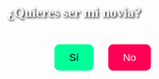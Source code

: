 
<html lang="es">
<head>
  <meta charset="UTF-8">
  <title>¿Quieres ser mi novia?</title>
  <style>
    body {
      margin: 0;
      padding: 0;
      background-image: url('https://i.pinimg.com/originals/ce/4a/f2/ce4af2dbbd1cb930d3cccbcb0e7c3b67.jpg'); /* fondo con rosas azules */
      background-size: cover;
      background-repeat: no-repeat;
      background-position: center;
      height: 100vh;
      display: flex;
      flex-direction: column;
      justify-content: center;
      align-items: center;
      color: #ffffff;
      font-family: 'Comic Sans MS', cursive;
      text-shadow: 2px 2px 4px #000000;
    }

    h1 {
      font-size: 3em;
      background: linear-gradient(90deg, #00f0ff, #ff00f0);
      -webkit-background-clip: text;
      color: transparent;
    }

    .botones {
      margin-top: 30px;
    }

    button {
      padding: 15px 30px;
      font-size: 1.5em;
      margin: 0 15px;
      border: none;
      border-radius: 10px;
      cursor: pointer;
      transition: all 0.3s ease;
    }

    #si {
      background-color: #00ff99;
      color: #000;
    }

    #no {
      background-color: #ff0055;
      color: #fff;
      position: absolute;
    }
  </style>
</head>
<body>
  <h1>¿Quieres ser mi novia?</h1>
  <div class="botones">
    <button id="si">Sí</button>
    <button id="no">No</button>
  </div>

  <script>
    const noBtn = document.getElementById('no');
    const siBtn = document.getElementById('si');

    noBtn.addEventListener('mouseover', () => {
      const x = Math.floor(Math.random() * (window.innerWidth - 100));
      const y = Math.floor(Math.random() * (window.innerHeight - 50));
      noBtn.style.left = `${x}px`;
      noBtn.style.top = `${y}px`;
    });

    siBtn.addEventListener('click', () => {
      alert("Te amo, sabía que ibas a decir que sí 💖");
    });
  </script>
</body>
</html>
